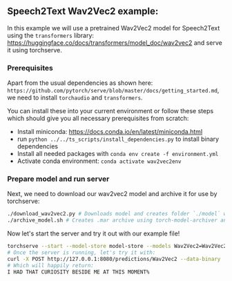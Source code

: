 ## Speech2Text Wav2Vec2 example:
In this example we will use a pretrained Wav2Vec2 model for Speech2Text using the `transformers` library: https://huggingface.co/docs/transformers/model_doc/wav2vec2 and serve it using torchserve.

### Prerequisites
Apart from the usual dependencies as shown here: `https://github.com/pytorch/serve/blob/master/docs/getting_started.md`, we need to install `torchaudio` and `transformers`.

You can install these into your current environment or follow these steps which should give you all necessary prerequisites from scratch:
* Install miniconda: https://docs.conda.io/en/latest/miniconda.html
* run `python ../../ts_scripts/install_dependencies.py` to install binary dependencies
* Install all needed packages with `conda env create -f environment.yml`
* Activate conda environment: `conda activate wav2vec2env`

### Prepare model and run server
Next, we need to download our wav2vec2 model and archive it for use by torchserve:
```bash
./download_wav2vec2.py # Downloads model and creates folder `./model` with all necessary files
./archive_model.sh # Creates .mar archive using torch-model-archiver and moves it to folder `./model-store`
```

Now let's start the server and try it out with our example file!
```bash
torchserve --start --model-store model-store --models Wav2Vec2=Wav2Vec2.mar --ncs
# Once the server is running, let's try it with:
curl -X POST http://127.0.0.1:8080/predictions/Wav2Vec2 --data-binary '@./sample.wav' -H "Content-Type: audio/basic"
# Which will happily return:
I HAD THAT CURIOSITY BESIDE ME AT THIS MOMENT%
```
